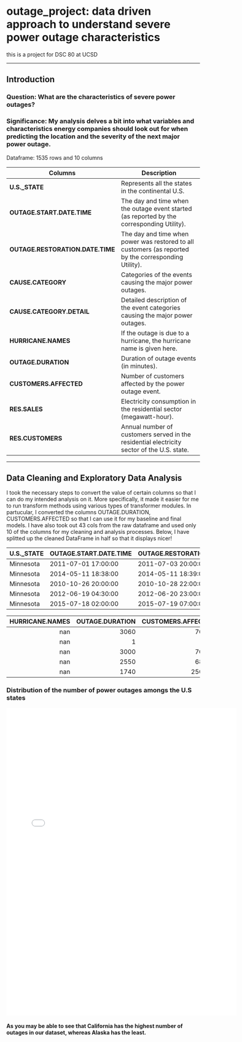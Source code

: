 # outage_project: data driven approach to understand severe power outage characteristics
this is a project for DSC 80 at UCSD 

---
## Introduction
### Question: What are the characteristics of severe power outages?
### Significance: My analysis delves a bit into what variables and characteristics energy companies should look out for when predicting the location and the severity of the next major power outage.
Dataframe: 1535 rows and 10 columns


| Columns                       | Description                                                                                          |
|------------------------------|------------------------------------------------------------------------------------------------------|
| **U.S._STATE**               | Represents all the states in the continental U.S.                                                    |
| **OUTAGE.START.DATE.TIME**   | The day and time when the outage event started (as reported by the corresponding Utility).           |
| **OUTAGE.RESTORATION.DATE.TIME** | The day and time when power was restored to all customers (as reported by the corresponding Utility). |
| **CAUSE.CATEGORY**           | Categories of the events causing the major power outages.                                            |
| **CAUSE.CATEGORY.DETAIL**    | Detailed description of the event categories causing the major power outages.                        |
| **HURRICANE.NAMES**          | If the outage is due to a hurricane, the hurricane name is given here.                               |
| **OUTAGE.DURATION**          | Duration of outage events (in minutes).                                                              |
| **CUSTOMERS.AFFECTED**       | Number of customers affected by the power outage event.                                              |
| **RES.SALES**                | Electricity consumption in the residential sector (megawatt-hour).                                   |
| **RES.CUSTOMERS**            | Annual number of customers served in the residential electricity sector of the U.S. state.           |

---
## Data Cleaning and Exploratory Data Analysis
I took the necessary steps to convert the value of certain columns so that I can do my intended analysis on it. More specifically, it made it easier for me to run transform methods using various types of transformer modules. In partucular, I converted the columns OUTAGE.DURATION, CUSTOMERS.AFFECTED so that I can use it for my baseline and final models. I have also took out 43 cols from the raw dataframe and used only 10 of the columns for my cleaning and analysis processes. Below, I have splitted up the cleaned DataFrame in half so that it displays nicer!

| U.S._STATE   | OUTAGE.START.DATE.TIME   | OUTAGE.RESTORATION.DATE.TIME   | CAUSE.CATEGORY     | CAUSE.CATEGORY.DETAIL   |
|:-------------|:-------------------------|:-------------------------------|:-------------------|:------------------------|
| Minnesota    | 2011-07-01 17:00:00      | 2011-07-03 20:00:00            | severe weather     | nan                     |
| Minnesota    | 2014-05-11 18:38:00      | 2014-05-11 18:39:00            | intentional attack | vandalism               |
| Minnesota    | 2010-10-26 20:00:00      | 2010-10-28 22:00:00            | severe weather     | heavy wind              |
| Minnesota    | 2012-06-19 04:30:00      | 2012-06-20 23:00:00            | severe weather     | thunderstorm            |
| Minnesota    | 2015-07-18 02:00:00      | 2015-07-19 07:00:00            | severe weather     | nan                     |

|   HURRICANE.NAMES |   OUTAGE.DURATION |   CUSTOMERS.AFFECTED |   RES.SALES |   RES.CUSTOMERS |
|------------------:|------------------:|---------------------:|------------:|----------------:|
|               nan |              3060 |                70000 | 2.33292e+06 |     2.30874e+06 |
|               nan |                 1 |                  nan | 1.58699e+06 |     2.34586e+06 |
|               nan |              3000 |                70000 | 1.46729e+06 |     2.30029e+06 |
|               nan |              2550 |                68200 | 1.85152e+06 |     2.31734e+06 |
|               nan |              1740 |               250000 | 2.02888e+06 |     2.37467e+06 |

### Distribution of the number of power outages amongs the U.S states

<iframe
  src="state-outage-bar.html"
  width="600"
  height="800"
  frameborder="0"
></iframe>

#### As you may be able to see that California has the highest number of outages in our dataset, whereas Alaska has the least. 